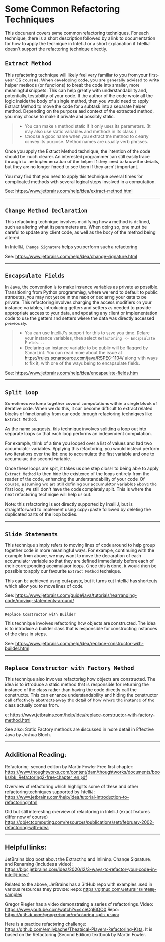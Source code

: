# Some Common Refactoring Techniques

This document covers some common refactoring techniques. For each technique, there is a short description
followed by a link to documentation for how to apply the technique in IntelliJ or a short explanation if
IntelliJ doesn't support the refactoring technique directly.

## `Extract Method`

This refactoring technique will likely feel very familiar to you from your first-year CS courses.
When developing code, you are generally advised to write helper methods (or functions) to break the code into smaller, more meaningful snippets. This can help greatly with understandability
and, potentially, testability of your code. If the author of the code wrote all the logic inside the body
of a single method, then you would need to apply Extract Method to move the code for
a subtask into a separate helper method. Depending on the purpose and context of the extracted method,
you may choose to make it private and possibly static.

> * You can make a method static if it only uses its parameters. (It may also use static variables and methods in its class.)
> * Choose a good name when you extract the method to clearly convey its purpose. Method names are usually verb phrases.

Once you apply the Extract Method technique, the intention of the code should be much clearer. An interested
programmer can still easily trace through to the implementation of the helper if they need to know the details,
but they are no longer forced to see them if they aren't important.

You may find that you need to apply this technique several times for complicated methods with several logical steps involved
in a computation.

See: https://www.jetbrains.com/help/idea/extract-method.html

* * *

## `Change Method Declaration`

This refactoring technique involves modifying how a method is defined, such as altering what its parameters are. When doing so,
one must be careful to update any client code, as well as the body of the method being altered.

In IntelliJ, `Change Signature` helps you perform such a refactoring.

See: https://www.jetbrains.com/help/idea/change-signature.html

* * *

## `Encapsulate Fields`

In Java, the convention is to make instance variables as private as possible. Transitioning from Python programming, where
we tend to default to public attributes, you may not yet be in the habit of declaring your data to be private. This refactoring
involves changing the access modifiers on your instance variables, introducing getters and setters as needed to provide appropriate
access to your data, and updating any client or implementation code to use the getters and setters where the data was
directly accessed previously.

> * You can use IntelliJ's support for this to save you time. Dclare your instance variables, then select `Refactoring -> Encapsulate Fields...`
> * Declaring an instance variable to be public will be flagged by SonarLint. You can read more about the issue at
https://rules.sonarsource.com/java/RSPEC-1104/ along with ways to fix it, with one of the ways being to encapsulate fields.

See: https://www.jetbrains.com/help/idea/encapsulate-fields.html

* * *

## `Split Loop`

Sometimes we lump together several computations within a single block of iterative code. When we do this, it can become
difficult to extract related blocks of functionality from our code through refactoring techniques like `Extract Method`.

As the name suggests, this technique involves splitting a loop out into separate loops so that each loop performs an independent computation.

For example, think of a time you looped over a list of values and had two accumulator variables.
Applying this refactoring, you would instead perform two iterations over the list: one to accumulate the first variable and one
to accumulate the second variable.

Once these loops are split, it takes us one step closer to being able to apply `Extract Method` to then
hide the existence of the loops entirely from the reader of the code, enhancing the understandability of your code. Of course,
assuming we are still defining our accumulator variables above the first loop, we still don't have the code completely
split. This is where the next refactoring technique will help us out.

Note: this refactoring is not directly supported by IntelliJ, but is straightforward to implement using copy+paste followed by
deleting the duplicated parts of the loop bodies.

* * *

## `Slide Statements`

This technique simply refers to moving lines of code around to help group together code in more meaningful ways. For example,
continuing with the example from above, we may want to move the declaration of each accumulator variable so that they are defined
immediately before each of their corresponding accumulator loops. Once this is done, it would then be possible to apply our
favourite `Extract Method` technique.

This can be achieved using cut+paste, but it turns out IntelliJ has shortcuts which allow you to move lines of code.

See: https://www.jetbrains.com/guide/java/tutorials/rearranging-code/moving-statements-around/

* * *

 `Replace Constructor with Builder`

This technique involves refactoring how objects are constructed. The idea is to introduce a builder class that is responsible for constructing instances of the class in steps.

See: https://www.jetbrains.com/help/idea/replace-constructor-with-builder.html

* * *

## `Replace Constructor with Factory Method`

This technique also involves refactoring how objects are constructed. The idea is to introduce
a static method that is responsible for returning the instance of the class rather than having the code directly call
the constructor. This can enhance understandability and hiding the constructor call effectively abstracts
away the detail of how where the instance of the class actually comes from.

e: https://www.jetbrains.com/help/idea/replace-constructor-with-factory-method.html

See also: Static Factory methods are discussed in more detail in Effective Java by Joshua Bloch.

* * *

## Additional Reading:

Refactoring: second edition by Martin Fowler
Free first chapter: https://www.thoughtworks.com/content/dam/thoughtworks/documents/books/bk_Refactoring2-free-chapter_en.pdf

Overview of refactoring which highlights some of these and other refactoring techniques supported by IntelliJ:
https://www.jetbrains.com/help/idea/tutorial-introduction-to-refactoring.html

Old but still interesting overview of refactoring in IntelliJ (exact features differ now of course)
https://objectcomputing.com/resources/publications/sett/february-2002-refactoring-with-idea

* * *

## Helpful links:

JetBrains blog post about the Extracting and Inlining, Change Signature, and Renaming (includes a video):
https://blog.jetbrains.com/idea/2020/12/3-ways-to-refactor-your-code-in-intellij-idea/

Related to the above, JetBrains has a GitHub repo with examples used in various resources they provide:
Repo: https://github.com/JetBrains/intellij-samples

Gregor Riegler has a video demonstrating a series of refactorings.
Video: https://www.youtube.com/watch?v=sIceCgI6QO0
Repo: https://github.com/gregorriegler/refactoring-split-phase

Here is a practice refactoring challenge: https://github.com/emilybache/Theatrical-Players-Refactoring-Kata.
It is based on the Refactoring (Second Edition) textbook by Martin Fowler.
